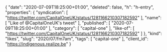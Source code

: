 {
  "date": "2020-07-09T18:25:00+01:00",
  "deleted": false,
  "h": "h-entry",
  "properties": {
    "syndication": [
      "https://twitter.com/CapitalOneUK/status/1281166210307182592"
    ],
    "name": [
      "Like of @CapitalOneUK's tweet"
    ],
    "published": [
      "2020-07-09T18:25:00+01:00"
    ],
    "category": [
      "capital-one"
    ],
    "like-of": [
      "https://twitter.com/CapitalOneUK/status/1281166210307182592"
    ]
  },
  "kind": "likes",
  "slug": "2020/07/fm7am",
  "tags": [
    "capital-one"
  ],
  "client_id": "https://indigenous.realize.be"
}
